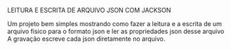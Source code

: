 LEITURA E ESCRITA DE ARQUIVO JSON COM JACKSON

Um projeto bem simples mostrando como fazer a leitura e a escrita de um arquivo fisico para o formato json e ler as propriedades
json desse arquivo
A gravação escreve cada json diretamente no arquivo.
